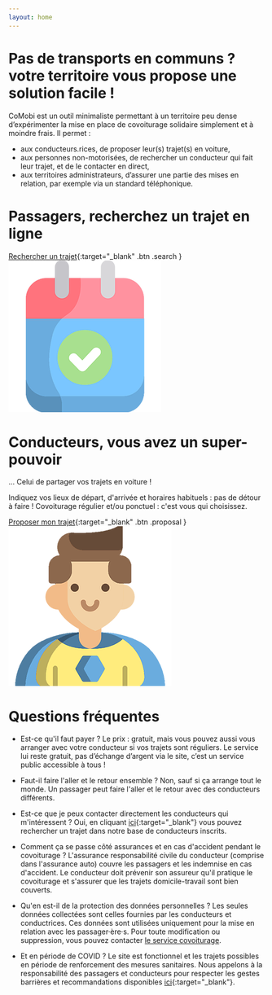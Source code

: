 ```yaml
---
layout: home
---
```

# Pas de transports en communs ? votre territoire vous propose une solution facile ! 
 CoMobi est un outil minimaliste permettant à un territoire peu dense d’expérimenter la mise en place de covoiturage solidaire simplement et à moindre frais. Il permet : 
  - aux conducteurs.rices, de proposer leur(s) trajet(s) en voiture,
  - aux personnes non-motorisées, de rechercher un conducteur qui fait leur trajet, et de le contacter en direct,
  - aux territoires administrateurs, d’assurer une partie des mises en relation, par exemple via un standard téléphonique.

# Passagers, recherchez un trajet en ligne

[Rechercher un trajet](/recherche){:target="_blank" .btn .search }
![Calendrier](/assets/images/calendrier.png)

# Conducteurs, vous avez un super-pouvoir
... Celui de partager vos trajets en voiture !

Indiquez vos lieux de départ, d'arrivée et horaires habituels : pas de détour à faire ! Covoiturage régulier et/ou ponctuel : c'est vous qui choisissez.

[Proposer mon trajet](https://docs.google.com/forms/d/e/1FAIpQLSfirgGZ4B_OnP3oe9q_CxMi3Lm5hpCyk_GSIdm9wtizvq3RMA/viewform){:target="_blank" .btn .proposal }
![Hero](/assets/images/hero.png)

<!-- section -->
# Questions fréquentes

- Est-ce qu'il faut payer ?
Le prix : gratuit, mais vous pouvez aussi vous arranger avec votre conducteur si vos trajets sont réguliers. Le service lui reste gratuit, pas d’échange d’argent via le site, c’est un service public accessible à tous !

- Faut-il faire l'aller et le retour ensemble ?
Non, sauf si ça arrange tout le monde. Un passager peut faire
l'aller et le retour avec des conducteurs différents.

-  Est-ce que je peux contacter directement les conducteurs qui m'intéressent ?
Oui, en cliquant [ici](/recherche){:target="_blank"} vous pouvez
rechercher un trajet dans notre base de conducteurs inscrits.

- Comment ça se passe côté assurances et en cas d'accident pendant le covoiturage ?
L'assurance responsabilité civile du conducteur (comprise dans l'assurance auto) couvre les passagers et les indemnise en cas d'accident. Le conducteur doit prévenir son assureur qu'il pratique le covoiturage et s'assurer que les trajets domicile-travail sont bien couverts.

- Qu'en est-il de la protection des données personnelles ?
Les seules données collectées sont celles fournies par les conducteurs et conductrices.
Ces données sont utilisées uniquement pour la mise en relation avec les passager·ère·s.
Pour toute modification ou suppression, vous pouvez contacter [le service covoiturage](mailto:comobi@beta.gouv.fr).

- Et en période de COVID ?
Le site est fonctionnel et les trajets possibles en période de renforcement des mesures sanitaires. Nous appelons à la responsabilité des passagers et conducteurs pour respecter les gestes barrières et recommandations disponibles [ici](https://www.gouvernement.fr/sites/default/files/affiche_mesures_barrieres_covoiturage.pdf){:target="_blank"}.

